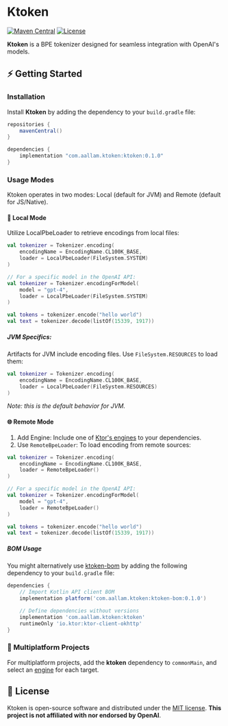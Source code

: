 # Ktoken

[![Maven Central](https://img.shields.io/maven-central/v/com.aallam.ktoken/ktoken?color=blue&label=Download)](https://central.sonatype.com/namespace/com.aallam.ktoken)
[![License](https://img.shields.io/github/license/aallam/ktoken?color=yellow)](LICENSE.md)

**Ktoken** is a BPE tokenizer designed for seamless integration with OpenAI's models.

## ⚡️ Getting Started

### Installation
Install **Ktoken** by adding the dependency to your `build.gradle` file:

```groovy
repositories {
    mavenCentral()
}

dependencies {
    implementation "com.aallam.ktoken:ktoken:0.1.0"
}
```
### Usage Modes

Ktoken operates in two modes: Local (default for JVM) and Remote (default for JS/Native).

#### 📍 Local Mode

Utilize LocalPbeLoader to retrieve encodings from local files:

```kotlin
val tokenizer = Tokenizer.encoding(
    encodingName = EncodingName.CL100K_BASE, 
    loader = LocalPbeLoader(FileSystem.SYSTEM)
)

// For a specific model in the OpenAI API:
val tokenizer = Tokenizer.encodingForModel(
    model = "gpt-4", 
    loader = LocalPbeLoader(FileSystem.SYSTEM)
)

val tokens = tokenizer.encode("hello world")
val text = tokenizer.decode(listOf(15339, 1917))
```

##### JVM Specifics:

Artifacts for JVM include encoding files. Use `FileSystem.RESOURCES` to load them:

```kotlin
val tokenizer = Tokenizer.encoding(
    encodingName = EncodingName.CL100K_BASE, 
    loader = LocalPbeLoader(FileSystem.RESOURCES)
)
```

*Note: this is the default behavior for JVM.*

#### 🌐 Remote Mode

1. Add Engine: Include one of [Ktor's engines](https://ktor.io/docs/http-client-engines.html) to your dependencies.
2. Use `RemoteBpeLoader`: To load encoding from remote sources:

```kotlin
val tokenizer = Tokenizer.encoding(
    encodingName = EncodingName.CL100K_BASE, 
    loader = RemoteBpeLoader()
)

// For a specific model in the OpenAI API:
val tokenizer = Tokenizer.encodingForModel(
    model = "gpt-4", 
    loader = RemoteBpeLoader()
)

val tokens = tokenizer.encode("hello world")
val text = tokenizer.decode(listOf(15339, 1917))

```

##### BOM Usage

You might alternatively use [ktoken-bom](/ktoken-bom) by adding the following dependency to your `build.gradle` file:

```groovy
dependencies {
    // Import Kotlin API client BOM
    implementation platform('com.aallam.ktoken:ktoken-bom:0.1.0')

    // Define dependencies without versions
    implementation 'com.aallam.ktoken:ktoken'
    runtimeOnly 'io.ktor:ktor-client-okhttp'
}
```

### 🌟 Multiplatform Projects

For multiplatform projects, add the **ktoken** dependency to `commonMain`, and select an [engine](https://ktor.io/docs/http-client-engines.html) for each target.

## 🔐 License
Ktoken is open-source software and distributed under the [MIT license](LICENSE.md).
**This project is not affiliated with nor endorsed by OpenAI**.
